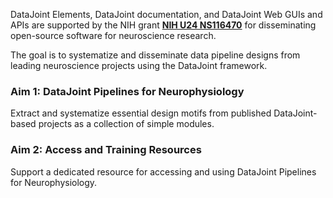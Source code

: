 DataJoint Elements, DataJoint documentation, and DataJoint Web GUIs and APIs are supported by the NIH grant [**NIH U24 NS116470**](https://reporter.nih.gov/project-details/10547509) for disseminating open-source software for neuroscience research.

The goal is to systematize and disseminate data pipeline designs from leading neuroscience projects using the DataJoint framework.

### Aim 1: DataJoint Pipelines for Neurophysiology

Extract and systematize essential design motifs from published DataJoint-based projects as a collection of simple modules.

### Aim 2: Access and Training Resources

Support a dedicated resource for accessing and using DataJoint Pipelines for Neurophysiology.
